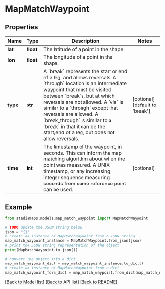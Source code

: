 # MapMatchWaypoint


## Properties

Name | Type | Description | Notes
------------ | ------------- | ------------- | -------------
**lat** | **float** | The latitude of a point in the shape. | 
**lon** | **float** | The longitude of a point in the shape. | 
**type** | **str** | A &#x60;break&#x60; represents the start or end of a leg, and allows reversals. A &#x60;through&#x60; location is an intermediate waypoint that must be visited between &#x60;break&#x60;s, but at which reversals are not allowed. A &#x60;via&#x60; is similar to a &#x60;through&#x60; except that reversals are allowed. A &#x60;break_through&#x60; is similar to a &#x60;break&#x60; in that it can be the start/end of a leg, but does not allow reversals. | [optional] [default to 'break']
**time** | **int** | The timestamp of the waypoint, in seconds. This can inform the map matching algorithm about when the point was measured. A UNIX timestamp, or any increasing integer sequence measuring seconds from some reference point can be used. | [optional] 

## Example

```python
from stadiamaps.models.map_match_waypoint import MapMatchWaypoint

# TODO update the JSON string below
json = "{}"
# create an instance of MapMatchWaypoint from a JSON string
map_match_waypoint_instance = MapMatchWaypoint.from_json(json)
# print the JSON string representation of the object
print(MapMatchWaypoint.to_json())

# convert the object into a dict
map_match_waypoint_dict = map_match_waypoint_instance.to_dict()
# create an instance of MapMatchWaypoint from a dict
map_match_waypoint_form_dict = map_match_waypoint.from_dict(map_match_waypoint_dict)
```
[[Back to Model list]](../README.md#documentation-for-models) [[Back to API list]](../README.md#documentation-for-api-endpoints) [[Back to README]](../README.md)


